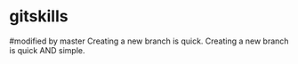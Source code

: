 # gitskills
#modified by master
Creating a new branch is quick.
Creating a new branch is quick AND simple.